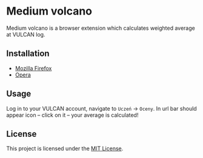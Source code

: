 # Medium volcano

Medium volcano is a browser extension which calculates weighted average at VULCAN log.

## Installation

- [Mozilla Firefox](https://addons.mozilla.org/pl/firefox/addon/medium-volcano/)
- [Opera](https://addons.opera.com/pl/extensions/details/medium-volcano/)

## Usage

Log in to your VULCAN account, navigate to `Uczeń` → `Oceny`.
In url bar should appear icon – click on it – your average is calculated!

## License

This project is licensed under the [MIT License](http://opensource.org/licenses/MIT).
